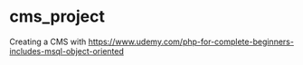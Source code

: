 # cms_project

Creating a CMS with https://www.udemy.com/php-for-complete-beginners-includes-msql-object-oriented
